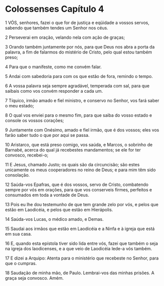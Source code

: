 # Colossenses Capítulo 4

1	VÓS, senhores, fazei o que for de justiça e eqüidade a vossos servos, sabendo que também tendes um Senhor nos céus.

2	Perseverai em oração, velando nela com ação de graças;

3	Orando também juntamente por nós, para que Deus nos abra a porta da palavra, a fim de falarmos do mistério de Cristo, pelo qual estou também preso;

4	Para que o manifeste, como me convém falar.

5	Andai com sabedoria para com os que estão de fora, remindo o tempo.

6	A vossa palavra seja sempre agradável, temperada com sal, para que saibais como vos convém responder a cada um.

7	Tíquico, irmão amado e fiel ministro, e conservo no Senhor, vos fará saber o meu estado;

8	O qual vos enviei para o mesmo fim, para que saiba do vosso estado e console os vossos corações;

9	Juntamente com Onésimo, amado e fiel irmão, que é dos vossos; eles vos farão saber tudo o que por aqui se passa.

10	Aristarco, que está preso comigo, vos saúda, e Marcos, o sobrinho de Barnabé, acerca do qual já recebestes mandamentos; se ele for ter convosco, recebei-o;

11	E Jesus, chamado Justo; os quais são da circuncisão; são estes unicamente os meus cooperadores no reino de Deus; e para mim têm sido consolação.

12	Saúda-vos Epafras, que é dos vossos, servo de Cristo, combatendo sempre por vós em orações, para que vos conserveis firmes, perfeitos e consumados em toda a vontade de Deus.

13	Pois eu lhe dou testemunho de que tem grande zelo por vós, e pelos que estão em Laodicéia, e pelos que estão em Hierápolis.

14	Saúda-vos Lucas, o médico amado, e Demas.

15	Saudai aos irmãos que estão em Laodicéia e a Ninfa e à igreja que está em sua casa.

16	E, quando esta epístola tiver sido lida entre vós, fazei que também o seja na igreja dos laodicenses, e a que veio de Laodicéia lede-a vós também.

17	E dizei a Arquipo: Atenta para o ministério que recebeste no Senhor, para que o cumpras.

18	Saudação de minha mão, de Paulo. Lembrai-vos das minhas prisões. A graça seja convosco. Amém.

